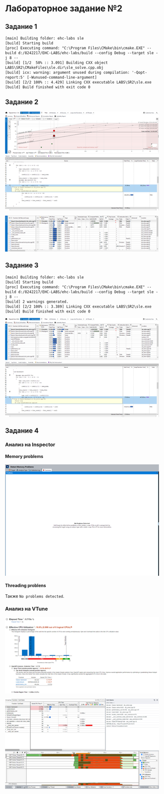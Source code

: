 # Лабораторное задание №2

## Задание 1

```
[main] Building folder: ehc-labs sle
[build] Starting build
[proc] Executing command: "C:\Program Files\CMake\bin\cmake.EXE" --build d:/8242217/EHC-LABS/ehc-labs/build --config Debug --target sle -j 8 --
[build] [1/2  50% :: 3.091] Building CXX object LABS\SR2\CMakeFiles\sle.dir\sle_solve.cpp.obj
[build] icx: warning: argument unused during compilation: '-Qopt-report:5' [-Wunused-command-line-argument]
[build] [2/2 100% :: 4.429] Linking CXX executable LABS\SR2\sle.exe
[build] Build finished with exit code 0
```

## Задание 2

![1](images/1.png)

![2](images/2.png)

## Задание 3

```
[main] Building folder: ehc-labs sle
[build] Starting build
[proc] Executing command: "C:\Program Files\CMake\bin\cmake.EXE" --build d:/8242217/EHC-LABS/ehc-labs/build --config Debug --target sle -j 8 --
[build] 2 warnings generated.
[build] [2/2 100% :: 3.389] Linking CXX executable LABS\SR2\sle.exe
[build] Build finished with exit code 0
```

![3](images/3.png)

## Задание 4

### Анализ на Inspector

#### Memory problems

![7](images/7.png)

#### Threading problens

Также `No problems detected`.

### Анализ на VTune

![5](images/5.png)

![6](images/6.png)